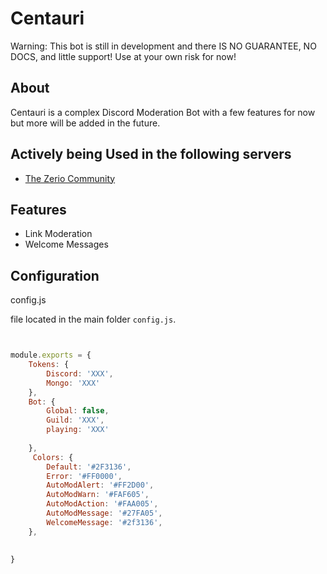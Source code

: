 # Centauri

Warning: This bot is still in development and there IS NO GUARANTEE, NO DOCS, and little support! Use at your own risk for now! 

## About
Centauri is a complex Discord Moderation Bot with a few features for now but more will be added in the future.

## Actively being Used in the following servers
- [The Zerio Community](https://discord.gg/5cGSYV8ZZj)

## Features

- Link Moderation
- Welcome Messages


## Configuration

config.js 

file located in the main folder `config.js`.

```js


module.exports = {
    Tokens: { 
        Discord: 'XXX',
        Mongo: 'XXX'
    },
    Bot: {
        Global: false,
        Guild: 'XXX',
        playing: 'XXX'
    
    },
     Colors: {
        Default: '#2F3136',
        Error: '#FF0000',
        AutoModAlert: '#FF2D00',
        AutoModWarn: '#FAF605',
        AutoModAction: '#FAA005',
        AutoModMessage: '#27FA05',
        WelcomeMessage: '#2f3136',
    },
    
  
}

```
